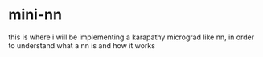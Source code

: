 # mini-nn
this is where i will be implementing a karapathy micrograd like nn, in order to understand what a nn is and how it works
